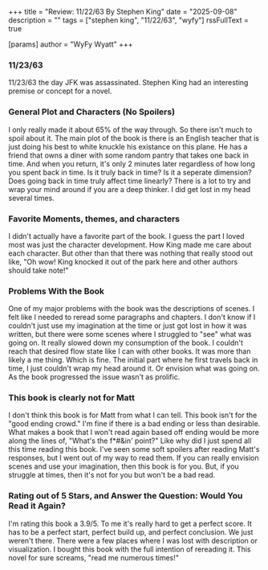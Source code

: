 +++
title    =  "Review: 11/22/63 By Stephen King"
date        = "2025-09-08"
description = ""
tags        = ["stephen king", "11/22/63", "wyfy"]
rssFullText = true

[params]
  author = "WyFy Wyatt"
+++

### 11/23/63
11/23/63 the day JFK was assassinated. Stephen King had an interesting premise or concept
for a novel. 

### General Plot and Characters (No Spoilers)
I only really made it about 65% of the way through. So there isn't much to spoil about it.
The main plot of the book is there is an English teacher that is just doing his best to
white knuckle his existance on this plane. He has a friend that owns a diner with some 
random pantry that takes one back in time. And when you return, it's only 2 minutes later
regardless of how long you spent back in time. Is it truly back in time? Is it a seperate 
dimension? Does going back in time truly affect time linearly? There is a lot to try and 
wrap your mind around if you are a deep thinker. I did get lost in my head several times.

### Favorite Moments, themes, and characters
I didn't actually have a favorite part of the book. I guess the part I loved most was just
the character development. How King made me care about each character. But other than that
there was nothing that really stood out like, "Oh wow! King knocked it out of the park here
and other authors should take note!"

### Problems With the Book
One of my major problems with the book was the descriptions of scenes. I felt like I needed
to reread some paragraphs and chapters. I don't know if I couldn't just use my imagination
at the time or just got lost in how it was written, but there were some scenes where I 
struggled to "see" what was going on. It really slowed down my consumption of the book. I
couldn't reach that desired flow state like I can with other books. It was more than likely
a me thing. Which is fine. The initial part where he first travels back in time, I just 
couldn't wrap my head around it. Or envision what was going on. As the book progressed the
issue wasn't as prolific.

### This book is clearly not for Matt
I don't think this book is for Matt from what I can tell. This book isn't for the "good 
ending crowd." I'm fine if there is a bad ending or less than desirable. What makes a book
that I won't read again based off ending would be more along the lines of, "What's the 
f*#&in' point?" Like why did I just spend all this time reading this book. I've seen some 
soft spoilers after reading Matt's responses, but I went out of my way to read them. If 
you can really envision scenes and use your imagination, then this book is for you. But,
if you struggle at times, then it's not for you but won't be a bad read.

### Rating out of 5 Stars, and Answer the Question: Would You Read it Again?
I'm rating this book a 3.9/5. To me it's really hard to get a perfect score. It has to be
a perfect start, perfect build up, and perfect conclusion. We just weren't there. There
were a few places where I was lost with description or visualization. I bought this book
with the full intention of rereading it. This novel for sure screams, "read me numerous
times!"
